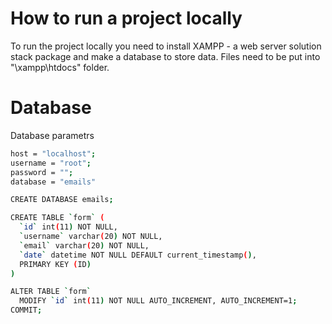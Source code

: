 # How to run a project locally
To run the project locally you need to install XAMPP - a web server solution stack package and make a database to store data.
Files need to be put into "\xampp\htdocs" folder.

# Database
Database parametrs
```bash
host = "localhost";
username = "root";
password = "";
database = "emails"
```
```bash
CREATE DATABASE emails;
```

```bash
CREATE TABLE `form` (
  `id` int(11) NOT NULL,
  `username` varchar(20) NOT NULL,
  `email` varchar(20) NOT NULL,
  `date` datetime NOT NULL DEFAULT current_timestamp(),
  PRIMARY KEY (ID)
)

ALTER TABLE `form`
  MODIFY `id` int(11) NOT NULL AUTO_INCREMENT, AUTO_INCREMENT=1;
COMMIT;
```
